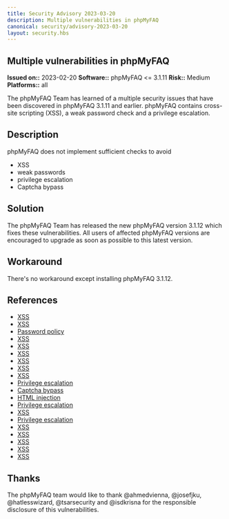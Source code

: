 ```yaml
---
title: Security Advisory 2023-03-20
description: Multiple vulnerabilities in phpMyFAQ
canonical: security/advisory-2023-03-20
layout: security.hbs
---
```


## Multiple vulnerabilities in phpMyFAQ

**Issued on::** 2023-02-20
**Software::** phpMyFAQ <= 3.1.11
**Risk::** Medium
**Platforms::** all

The phpMyFAQ Team has learned of a multiple security issues that have been discovered in phpMyFAQ 3.1.11 and
earlier. phpMyFAQ contains cross-site scripting (XSS), a weak password check and a privilege escalation.

## Description

phpMyFAQ does not implement sufficient checks to avoid

<ul>
  <li>XSS</li>
  <li>weak passwords</li>
  <li>privilege escalation</li>
  <li>Captcha bypass</li>
</ul>

## Solution

The phpMyFAQ Team has released the new phpMyFAQ version 3.1.12 which fixes these vulnerabilities. All
users of affected phpMyFAQ versions are encouraged to upgrade as soon as possible to this latest version.

## Workaround

There's no workaround except installing phpMyFAQ 3.1.12.

## References

<ul>
  <li>
    <a target="_blank" rel="nofollow" href="https://huntr.dev/bounties/e8109aed-d364-4c0c-9545-4de0347b10e1/">
      XSS
    </a>
  </li>
  <li>
    <a target="_blank" rel="nofollow" href="https://huntr.dev/bounties/39715aaf-e798-4c60-97c4-45f4f2cd5c61/">
      XSS
    </a>
  </li>
  <li>
    <a target="_blank" rel="nofollow" href="https://huntr.dev/bounties/01d6ae23-3a8f-42a8-99f4-10246187d71b/">
      Password policy
    </a>
  </li>
  <li>
    <a target="_blank" rel="nofollow" href="https://huntr.dev/bounties/dda73cb6-9344-4822-97a1-2e31efb6a73e/">
      XSS
    </a>
  </li>
  <li>
    <a target="_blank" rel="nofollow" href="https://huntr.dev/bounties/529f2361-eb2e-476f-b7ef-4e561a712e28/">
      XSS
    </a>
  </li>
  <li>
    <a target="_blank" rel="nofollow" href="https://huntr.dev/bounties/1dc7f818-c8ea-4f80-b000-31b48a426334/">
      XSS
    </a>
  </li>
  <li>
    <a target="_blank" rel="nofollow" href="https://huntr.dev/bounties/e495b443-b328-42f5-aed5-d68b929b4cb9/">
      XSS
    </a>
  </li>
  <li>
    <a target="_blank" rel="nofollow" href="https://huntr.dev/bounties/ece5f051-674e-4919-b998-594714910f9e/">
      XSS
    </a>
  </li>
  <li>
    <a target="_blank" rel="nofollow" href="https://huntr.dev/bounties/93f981a3-231d-460d-a239-bb960e8c2fdc/">
      XSS
    </a>
  </li>
  <li>
    <a target="_blank" rel="nofollow" href="https://huntr.dev/bounties/e4a58835-96b5-412c-a17e-3ceed30231e1/">
      Privilege escalation
    </a>
  </li>
  <li>
    <a target="_blank" rel="nofollow" href="https://huntr.dev/bounties/b7d244b7-5ac3-4964-81ee-8dbb5bb5e33a/">
      Captcha bypass
    </a>
  </li>
  <li>
    <a target="_blank" rel="nofollow" href="https://huntr.dev/bounties/24c0a65f-0751-4ff8-af63-4b325ac8879f/">
      HTML injection
    </a>
  </li>
  <li>
    <a target="_blank" rel="nofollow" href="https://huntr.dev/bounties/3c2374cc-7082-44b7-a6a6-ccff7a650a3a/">
      Privilege escalation
    </a>
  </li>
  <li>
    <a target="_blank" rel="nofollow" href="https://huntr.dev/bounties/0854328e-eb00-41a3-9573-8da8f00e369c/">
      XSS
    </a>
  </li>
  <li>
    <a target="_blank" rel="nofollow" href="https://huntr.dev/bounties/2f1e417d-cf64-4cfb-954b-3a9cb2f38191/">
      Privilege escalation
    </a>
  </li>
  <li>
    <a target="_blank" rel="nofollow" href="https://huntr.dev/bounties/584a200a-6ff8-4d53-a3c0-e7893edff60c/">
      XSS
    </a>
  </li>
  <li>
    <a target="_blank" rel="nofollow" href="https://huntr.dev/bounties/bce84c02-abb2-474f-a67b-1468c9dcabb8/">
      XSS
    </a>
  </li>
  <li>
    <a target="_blank" rel="nofollow" href="https://huntr.dev/bounties/882ffa07-5397-4dbb-886f-4626859d711a/">
      XSS
    </a>
  </li>
  <li>
    <a target="_blank" rel="nofollow" href="https://huntr.dev/bounties/8ab09a1c-cfd5-4ce0-aae3-d33c93318957/">
      XSS
    </a>
  </li>
  <li>
    <a target="_blank" rel="nofollow" href="https://huntr.dev/bounties/2d0ac48a-490d-4548-8d98-7447042dd1b5/">
      XSS
    </a>
  </li>
</ul>

## Thanks

The phpMyFAQ team would like to thank @ahmedvienna, @josefjku, @hatlesswizard, @tsarsecurity and @isdkrisna for the
responsible disclosure of this vulnerabilities.
